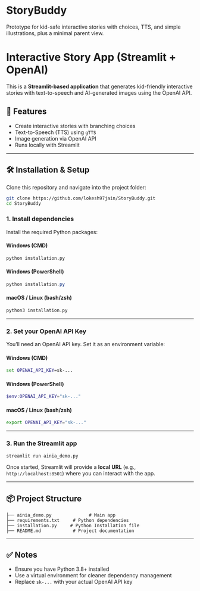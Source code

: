 # StoryBuddy
Prototype for kid-safe interactive stories with choices, TTS, and simple illustrations, plus a minimal parent view.

# Interactive Story App (Streamlit + OpenAI)

This is a **Streamlit-based application** that generates kid-friendly interactive stories with text-to-speech and AI-generated images using the OpenAI API.  

## 🚀 Features
- Create interactive stories with branching choices  
- Text-to-Speech (TTS) using `gTTS`  
- Image generation via OpenAI API  
- Runs locally with Streamlit  

---

## 🛠️ Installation & Setup

Clone this repository and navigate into the project folder:  

```bash
git clone https://github.com/lokesh97jain/StoryBuddy.git
cd StoryBuddy
```

### 1. Install dependencies  
Install the required Python packages:  

#### Windows (CMD)
```cmd
python installation.py
```

#### Windows (PowerShell)
```powershell
python installation.py
```

#### macOS / Linux (bash/zsh)
```bash
python3 installation.py
```

---

### 2. Set your **OpenAI API Key**

You’ll need an OpenAI API key. Set it as an environment variable:  

#### Windows (CMD)
```cmd
set OPENAI_API_KEY=sk-...
```

#### Windows (PowerShell)
```powershell
$env:OPENAI_API_KEY="sk-..."
```

#### macOS / Linux (bash/zsh)
```bash
export OPENAI_API_KEY="sk-..."
```

---

### 3. Run the Streamlit app

```bash
streamlit run ainia_demo.py
```

Once started, Streamlit will provide a **local URL** (e.g., `http://localhost:8501`) where you can interact with the app.  

---

## 📦 Project Structure
```
├── ainia_demo.py              # Main app
├── requirements.txt     # Python dependencies
├── installation.py     # Python Installation file 
├── README.md            # Project documentation
```

---

## ✅ Notes
- Ensure you have Python 3.8+ installed  
- Use a virtual environment for cleaner dependency management  
- Replace `sk-...` with your actual OpenAI API key  

